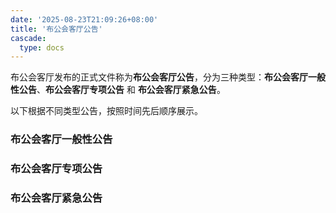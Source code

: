 ```yaml
---
date: '2025-08-23T21:09:26+08:00'
title: '布公会客厅公告'
cascade:
  type: docs
---
```


布公会客厅发布的正式文件称为**布公会客厅公告**，分为三种类型：**布公会客厅一般性公告**、**布公会客厅专项公告** 和 **布公会客厅紧急公告**。

以下根据不同类型公告，按照时间先后顺序展示。

### 布公会客厅一般性公告

### 布公会客厅专项公告

### 布公会客厅紧急公告